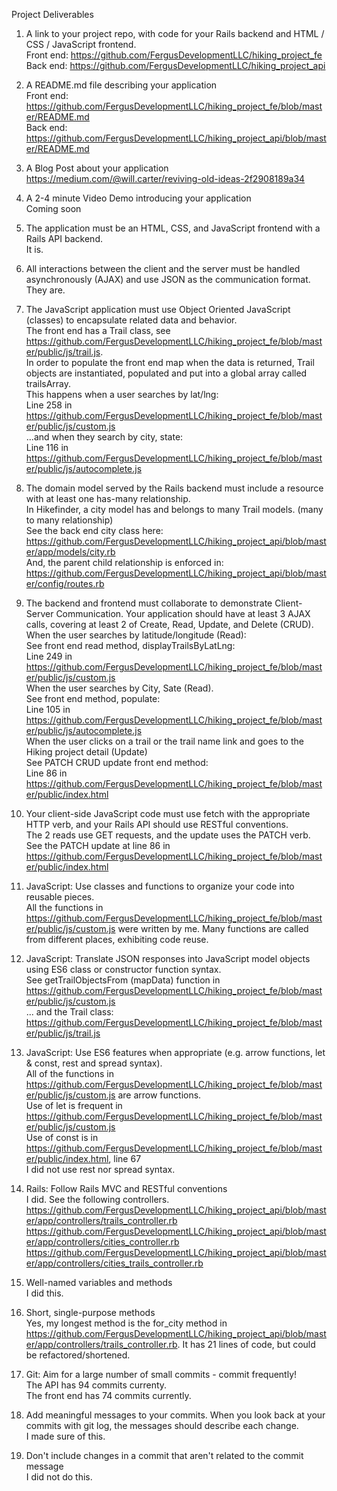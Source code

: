 Project Deliverables

1. A link to your project repo, with code for your Rails backend and HTML / CSS / JavaScript frontend.  
Front end: https://github.com/FergusDevelopmentLLC/hiking_project_fe  
Back end: https://github.com/FergusDevelopmentLLC/hiking_project_api

2. A README.md file describing your application  
Front end: https://github.com/FergusDevelopmentLLC/hiking_project_fe/blob/master/README.md  
Back end: https://github.com/FergusDevelopmentLLC/hiking_project_api/blob/master/README.md

3. A Blog Post about your application  
https://medium.com/@will.carter/reviving-old-ideas-2f2908189a34

4. A 2-4 minute Video Demo introducing your application  
Coming soon

5. The application must be an HTML, CSS, and JavaScript frontend with a Rails API backend.  
It is.

6. All interactions between the client and the server must be handled asynchronously (AJAX) and use JSON as the communication format.  
They are.

7. The JavaScript application must use Object Oriented JavaScript (classes) to encapsulate related data and behavior.  
The front end has a Trail class, see https://github.com/FergusDevelopmentLLC/hiking_project_fe/blob/master/public/js/trail.js.  
In order to populate the front end map when the data is returned, Trail objects are instantiated, populated and put into a global array called trailsArray.  
This happens when a user searches by lat/lng:  
Line 258 in https://github.com/FergusDevelopmentLLC/hiking_project_fe/blob/master/public/js/custom.js  
...and when they search by city, state:  
Line 116 in https://github.com/FergusDevelopmentLLC/hiking_project_fe/blob/master/public/js/autocomplete.js

8. The domain model served by the Rails backend must include a resource with at least one has-many relationship.  
In Hikefinder, a city model has and belongs to many Trail models. (many to many relationship)  
See the back end city class here: https://github.com/FergusDevelopmentLLC/hiking_project_api/blob/master/app/models/city.rb  
And, the parent child relationship is enforced in: https://github.com/FergusDevelopmentLLC/hiking_project_api/blob/master/config/routes.rb

9. The backend and frontend must collaborate to demonstrate Client-Server Communication. Your application should have at least 3 AJAX calls, covering at least 2 of Create, Read, Update, and Delete (CRUD).  
When the user searches by latitude/longitude (Read):  
See front end read method, displayTrailsByLatLng:  
Line 249 in https://github.com/FergusDevelopmentLLC/hiking_project_fe/blob/master/public/js/custom.js  
When the user searches by City, Sate (Read).  
See front end method, populate:  
Line 105 in https://github.com/FergusDevelopmentLLC/hiking_project_fe/blob/master/public/js/autocomplete.js  
When the user clicks on a trail or the trail name link and goes to the Hiking project detail (Update)  
See PATCH CRUD update front end method:  
Line 86 in https://github.com/FergusDevelopmentLLC/hiking_project_fe/blob/master/public/index.html

10. Your client-side JavaScript code must use fetch with the appropriate HTTP verb, and your Rails API should use RESTful conventions.  
The 2 reads use GET requests, and the update uses the PATCH verb.  
See the PATCH update at line 86 in https://github.com/FergusDevelopmentLLC/hiking_project_fe/blob/master/public/index.html

11. JavaScript: Use classes and functions to organize your code into reusable pieces.  
All the functions in https://github.com/FergusDevelopmentLLC/hiking_project_fe/blob/master/public/js/custom.js were written by me. Many functions are called from different places, exhibiting code reuse.

12. JavaScript: Translate JSON responses into JavaScript model objects using ES6 class or constructor function syntax.  
See getTrailObjectsFrom (mapData) function in https://github.com/FergusDevelopmentLLC/hiking_project_fe/blob/master/public/js/custom.js  
... and the Trail class: https://github.com/FergusDevelopmentLLC/hiking_project_fe/blob/master/public/js/trail.js 

13. JavaScript: Use ES6 features when appropriate (e.g. arrow functions, let & const, rest and spread syntax).  
All of the functions in https://github.com/FergusDevelopmentLLC/hiking_project_fe/blob/master/public/js/custom.js are arrow functions.  
Use of let is frequent in https://github.com/FergusDevelopmentLLC/hiking_project_fe/blob/master/public/js/custom.js  
Use of const is in https://github.com/FergusDevelopmentLLC/hiking_project_fe/blob/master/public/index.html, line 67  
I did not use rest nor spread syntax.

14. Rails: Follow Rails MVC and RESTful conventions  
I did. See the following controllers.  
https://github.com/FergusDevelopmentLLC/hiking_project_api/blob/master/app/controllers/trails_controller.rb  
https://github.com/FergusDevelopmentLLC/hiking_project_api/blob/master/app/controllers/cities_controller.rb  
https://github.com/FergusDevelopmentLLC/hiking_project_api/blob/master/app/controllers/cities_trails_controller.rb

15. Well-named variables and methods  
I did this.

16. Short, single-purpose methods  
Yes, my longest method is the for_city method in https://github.com/FergusDevelopmentLLC/hiking_project_api/blob/master/app/controllers/trails_controller.rb. It has 21 lines of code, but could be refactored/shortened.

17. Git: Aim for a large number of small commits - commit frequently!  
The API has 94 commits currenty.  
The front end has 74 commits currently.

18. Add meaningful messages to your commits. When you look back at your commits with git log, the messages should describe each change.  
I made sure of this.

19. Don't include changes in a commit that aren't related to the commit message  
I did not do this.